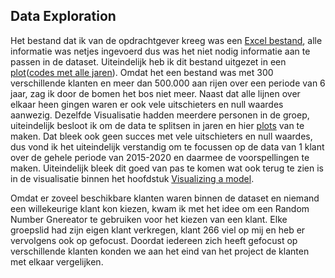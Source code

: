 ## Data Exploration


Het bestand dat ik van de opdrachtgever kreeg was een [Excel bestand](https://github.com/Emir-Acikgoz-50/Minor-Data-Science/blob/main/Notebook%20Bewijzen/excel%20bestand.PNG), alle informatie was netjes ingevoerd dus was het niet nodig informatie aan te passen in de dataset.
Uiteindelijk heb ik dit bestand uitgezet in een [plot](https://github.com/Emir-Acikgoz-50/Minor-Data-Science/blob/main/Notebook%20Bewijzen/plot%201.PNG)([codes met alle jaren](https://github.com/Emir-Acikgoz-50/Minor-Data-Science/blob/main/Notebook%20Codes/Overzicht%20Data%20Klant%20266.ipynb)). Omdat het een bestand was met 300 verschillende klanten en meer dan 500.000 aan rijen over een periode van 6 jaar, zag ik  door de bomen het bos niet meer. Naast dat alle lijnen over elkaar heen gingen waren er ook vele uitschieters en null waardes aanwezig. Dezelfde Visualisatie hadden meerdere personen in de groep, uiteindelijk besloot ik om de data te splitsen in jaren en hier [plots](https://github.com/Emir-Acikgoz-50/Minor-Data-Science/blob/main/Notebook%20Bewijzen/plot%201%20%20per%20jaar%20(2015).PNG) van te maken. Dat bleek ook geen succes met vele uitschieters en null waardes, dus vond ik het uiteindelijk verstandig om te focussen op de data van 1 klant over de gehele periode van 2015-2020 en daarmee de voorspellingen te maken. Uiteindelijk bleek dit goed van pas te komen wat ook terug te zien is in de visualisatie binnen het hoofdstuk [Visualizing a model](https://github.com/Emir-Acikgoz-50/Minor-Data-Science/blob/main/Predictive%20Analytics%20Hoofdstuk/Visualizing%20the%20outcome%20of%20a%20model.md).

Omdat er zoveel beschikbare klanten waren binnen de dataset en niemand een willekeurige klant kon kiezen, kwam ik met het idee om een Random Number Gnereator te gebruiken voor het kiezen van een klant. Elke groepslid had zijn eigen klant verkregen, klant 266 viel op mij en heb er vervolgens ook op gefocust. Doordat iedereen zich heeft gefocust op verschillende klanten konden we aan het eind van het project de klanten met elkaar vergelijken.

